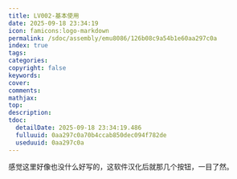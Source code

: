 ```yaml
---
title: LV002-基本使用
date: 2025-09-18 23:34:19
icon: famicons:logo-markdown
permalink: /sdoc/assembly/emu8086/126b08c9a54b1e60aa297c0a
index: true
tags:
categories:
copyright: false
keywords:
cover:
comments:
mathjax:
top:
description:
tdoc:
  detailDate: 2025-09-18 23:34:19.486
  fulluuid: 0aa297c0a70b4ccab850dec094f782de
  useduuid: 0aa297c0a
---
```



<!-- more -->

感觉这里好像也没什么好写的，这软件汉化后就那几个按钮，一目了然。
